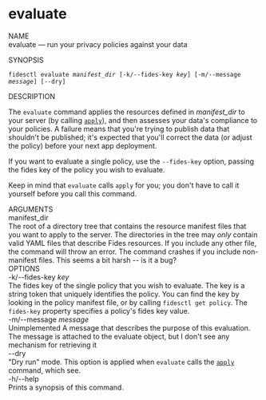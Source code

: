 <div class="cli">
  <h1>evaluate</h1>
  <span class="label">NAME</span>

  <div class="content">
    <span class="mono">evaluate</span> &mdash; run your privacy policies against your data
  </div>

  <span class="label">SYNOPSIS</span>

  <div class="content">
    <pre><code>fidesctl evaluate <i>manifest_dir</i> [-k/--fides-key <i>key</i>] [-m/--message <i>message</i>] [--dry]</code></pre>
  </div>

  <span class="label">DESCRIPTION</span>

  <div class="content">
    The <code>evaluate</code> command applies the resources defined in <i>manifest_dir</i> to your server (by calling <a href="apply"><code>apply</code></a>), and then assesses your data's compliance to your policies. A failure means that you're trying to publish data that shouldn't be published; it's expected that you'll correct the data (or adjust the policy) before your next app deployment.
    <p>If you want to evaluate a single policy, use the <code>&#8209;&#8209;fides&#8209;key</code> option, passing the fides key of the policy you wish to evaluate.
    </p>
    <p>
      Keep in mind that <code>evaluate</code> calls <code>apply</code> for you; you don't have to call it yourself before you call this command.
    </p>
  </div>
  <div class="label">ARGUMENTS</div>

  <div class="content">
    <div class="monoi">
      manifest_dir 
    </div>
    <div class="content">
      The root of a directory tree that contains the resource manifest files that you want to apply to the server. The directories in the tree may <em>only</em> contain valid YAML files that describe Fides resources. If you include any other file, the command will throw an error. <span class="comment">The command crashes if you include non-manifest files. This seems a bit harsh -- is it a bug?</span>
    </div>
  </div>
  <div class="label">OPTIONS</div>
  <div class="content">
    <div class="mono">
      -k/--fides-key <i>key</i>
    </div>
    <div class="content">
      The fides key of the single policy that you wish to evaluate. The key is a string token that uniquely identifies the policy. You can find the key by looking in the policy manifest file, or by calling <code>fidesctl get policy</code>. The <code>fides-key</code> property specifies a policy's fides key value.
    </div>
  </div>

  <div class="content">
    <div class="mono">
      -m/--message <i>message</i>
    </div>
    <div class="content">
      <span class="tag">Unimplemented</span> A message that describes the purpose of this evaluation. <span class="comment">The message is attached to the evaluate object, but I don't see any mechanism for retrieving it</span>
    </div>
  </div>
  <div class="content">
    <div class="mono">
      --dry 
    </div>
    <div class="content">
      "Dry run" mode. This option is applied when <code>evaluate</code> calls the <a href="apply"><code>apply</code></a> command, which see.
    </div>
  </div>
  <div class="content">
    <div class="mono">
      -h/--help
    </div>
    <div class="content">
      Prints a synopsis of this command.
    </div>
  </div>
</div>

